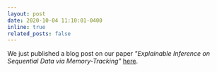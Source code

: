 ```yaml
---
layout: post
date: 2020-10-04 11:10:01-0400
inline: true
related_posts: false
---
```


We just published a blog post on our paper *"Explainable Inference on Sequential Data via Memory-Tracking"* <a href="https://krlgroup.github.io/explainable_inference">here</a>.  
